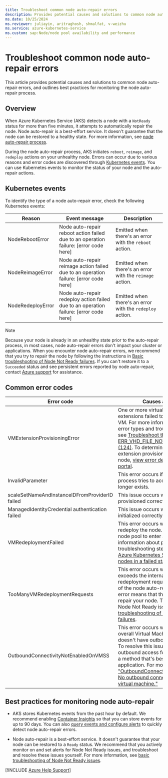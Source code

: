 ```yaml
---
title: Troubleshoot common node auto-repair errors
description: Provides potential causes and solutions to common node auto-repair errors that occur when you repair a node with a NotReady status.
ms.date: 10/25/2024
ms.reviewer: juliayin, aritraghosh, shmalfat, v-weizhu
ms.service: azure-kubernetes-service
ms.custom: sap:Node/node pool availability and performance
---
```

# Troubleshoot common node auto-repair errors

This article provides potential causes and solutions to common node auto-repair errors, and outlines best practices for monitoring the node auto-repair process.

## Overview

When Azure Kubernetes Service (AKS) detects a node with a `NotReady` status for more than five minutes, it attempts to automatically repair the node. Node auto-repair is a best-effort service. It doesn't guarantee that the node can be restored to a healthy state. For more information, see [node auto-repair process](/azure/aks/node-auto-repair).

During the node auto-repair process, AKS initiates `reboot`, `reimage`, and `redeploy` actions on your unhealthy node. Errors can occur due to various reasons and error codes are discovered through [Kubernetes events](/azure/aks/events). You can use Kubernetes events to monitor the status of your node and the auto-repair actions.

## Kubernetes events

To identify the type of a node auto-repair error, check the following Kubernetes events:
 
| Reason | Event message | Description |
| --- | --- | --- |
| NodeRebootError | Node auto-repair reboot action failed due to an operation failure: [error code here] | Emitted when there's an error with the `reboot` action. |
| NodeReimageError | Node auto-repair reimage action failed due to an operation failure: [error code here] | Emitted when there's an error with the `reimage` action. |
| NodeRedeployError | Node auto-repair redeploy action failed due to an operation failure: [error code here] | Emitted when there's an error with the `redeploy` action. |

> [!NOTE]
> Because your node is already in an unhealthy state prior to the auto-repair process, in most cases, node auto-repair errors don't impact your cluster or applications. When you encounter node auto-repair errors, we recommend that you try to repair the node by following the instructions in [Basic troubleshooting of Node Not Ready failures](./node-not-ready-basic-troubleshooting.md). If you can't restore it to a `Succeeded` status and see persistent errors reported by node auto-repair, contact [Azure support](https://ms.portal.azure.com/#blade/Microsoft_Azure_Support/HelpAndSupportBlade/overview?DMC=troubleshoot) for assistance.

## Common error codes

| Error code | Causes and solution |
|---|---|
| VMExtensionProvisioningError | One or more virtual machine (VM) extensions failed to be provisioned on the VM. For more information about possible error types and troubleshooting steps, see [Troubleshoot the ERR_VHD_FILE_NOT_FOUND error code (124)](../create-upgrade-delete/error-code-vhdfilenotfound.md). To determine the exact VM extension provisioning error on your node, [view error details in the Azure portal](../create-upgrade-delete/troubleshoot-aks-cluster-creation-issues.md#view-resources-in-the-azure-portal). |
| InvalidParameter | This error occurs if the node auto-repair process tries to access a node that no longer exists.|
| scaleSetNameAndInstanceIDFromProviderID failed | This issue occurs when the node isn't provisioned correctly. |
| ManagedIdentityCredential authentication failed | This issue occurs when the node isn't initialized correctly.  |
| VMRedeploymentFailed | This error occurs when you try to redeploy the node. This may cause your node pool to enter a failed state. For more information about potential causes and troubleshooting steps, see [Troubleshoot Azure Kubernetes Service clusters or nodes in a failed state](./cluster-node-virtual-machine-failed-state.md#scenario-3-node-pool-is-in-a-failed-state). |
| TooManyVMRedeploymentRequests | This error occurs when your cluster exceeds the internal limit for VM redeployment requests. `Redeploy` is one of the node auto-repair actions. This error means that the `redeploy` action can't repair your node. To troubleshoot the Node Not Ready issue, see [Basic troubleshooting of Node Not Ready failures](./node-not-ready-basic-troubleshooting.md). |
| OutboundConnectivityNotEnabledOnVMSS | This error occurs when your node or overall Virtual Machine Scale Set (VMSS) doesn't have outbound access enabled. To resolve this issue, enable secure outbound access for your VMSS by using a method that's best suited for your application. For more information, see ["OutboundConnectivityNotEnabledOnVM. No outbound connectivity configured for virtual machine."](../../virtual-machine-scale-sets/deploy/vmss-outbound-connectivity-not-enabled.md#solution) |

## Best practices for monitoring node auto-repair

- AKS stores Kubernetes events from the past hour by default. We recommend enabling [Container Insights](/azure/azure-monitor/containers/kubernetes-monitoring-enable#enable-container-insights) so that you can store events for up to 90 days. You can also [query events and configure alerts](/azure/aks/events#automating-event-notifications) to quickly detect node auto-repair errors.

- Node auto-repair is a best-effort service. It doesn't guarantee that your node can be restored to a `Ready` status. We recommend that you actively monitor on and set alerts for Node Not Ready issues, and troubleshoot and resolve these issues yourself. For more information, see [basic troubleshooting of Node Not Ready issues](./node-not-ready-basic-troubleshooting.md).

[!INCLUDE [Azure Help Support](../../../includes/azure-help-support.md)]
